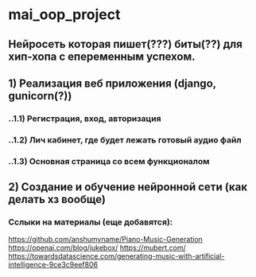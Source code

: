 # mai_oop_project

## Нейросеть которая пишет(???) биты(??) для хип-хопа с епеременным успехом.



## 1) Реализация веб приложения (django, gunicorn(?))
### ..1.1) Регистрация, вход, авторизация
### ..1.2) Лич кабинет, где будет лежать готовый аудио файл
### ..1.3) Основная страница со всем функционалом

## 2) Создание и обучение нейронной сети (как делать хз вообще)
### Сслыки на материалы (еще добавятся):
https://github.com/anshumyname/Piano-Music-Generation
https://openai.com/blog/jukebox/
https://mubert.com/
https://towardsdatascience.com/generating-music-with-artificial-intelligence-9ce3c9eef806
